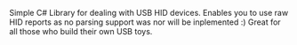 Simple C# Library for dealing with USB HID devices. Enables you to use raw HID reports as no parsing support was nor will be inplemented :) Great for all those who build their own USB toys.